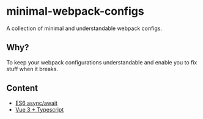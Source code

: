 # minimal-webpack-configs
A collection of minimal and understandable webpack configs. 

## Why?
To keep your webpack configurations understandable and enable you to fix stuff when it breaks.

## Content
- [ES6 async/await](es6-async-await/README.md)
- [Vue 3 + Typescript](vue-3-typescript/README.md)
